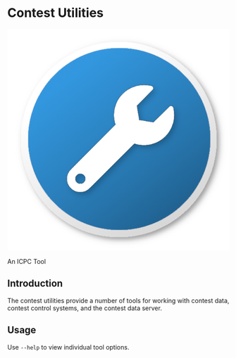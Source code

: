 # Contest Utilities

![](docs/contestUtilsIcon.png)

An ICPC Tool

## Introduction

The contest utilities provide a number of tools for working with contest data, contest control systems, and the contest
data server.

## Usage

Use `--help` to view individual tool options.
